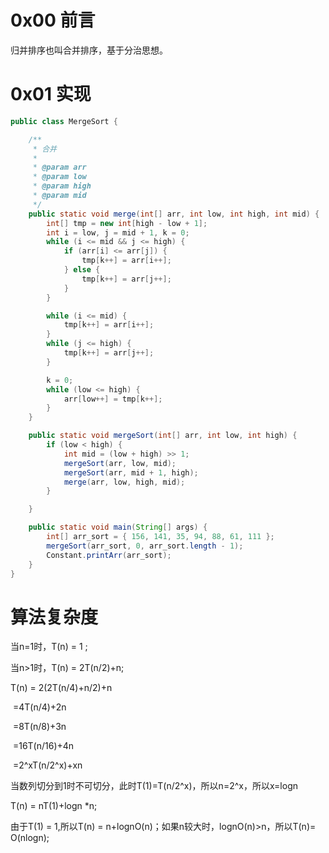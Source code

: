 # 0x00 前言

归并排序也叫合并排序，基于分治思想。

# 0x01 实现

```java
public class MergeSort {

	/**
	 * 合并
	 * 
	 * @param arr
	 * @param low
	 * @param high
	 * @param mid
	 */
	public static void merge(int[] arr, int low, int high, int mid) {
		int[] tmp = new int[high - low + 1];
		int i = low, j = mid + 1, k = 0;
		while (i <= mid && j <= high) {
			if (arr[i] <= arr[j]) {
				tmp[k++] = arr[i++];
			} else {
				tmp[k++] = arr[j++];
			}
		}

		while (i <= mid) {
			tmp[k++] = arr[i++];
		}
		while (j <= high) {
			tmp[k++] = arr[j++];
		}

		k = 0;
		while (low <= high) {
			arr[low++] = tmp[k++];
		}
	}

	public static void mergeSort(int[] arr, int low, int high) {
		if (low < high) {
			int mid = (low + high) >> 1;
			mergeSort(arr, low, mid);
			mergeSort(arr, mid + 1, high);
			merge(arr, low, high, mid);
		}

	}

	public static void main(String[] args) {
		int[] arr_sort = { 156, 141, 35, 94, 88, 61, 111 };
		mergeSort(arr_sort, 0, arr_sort.length - 1);
		Constant.printArr(arr_sort);
	}
}

```

<!--more-->

# 算法复杂度

当n=1时，T(n) = 1 ;

当n>1时，T(n) = 2T(n/2)+n;

T(n) = 2(2T(n/4)+n/2)+n

​	=4T(n/4)+2n

​	=8T(n/8)+3n

​	=16T(n/16)+4n

​	=2^xT(n/2^x)+xn

当数列切分到1时不可切分，此时T(1)=T(n/2^x)，所以n=2^x，所以x=logn

T(n) = nT(1)+logn *n;

由于T(1) = 1,所以T(n) = n+lognO(n)；如果n较大时，lognO(n)>n，所以T(n)=  O(nlogn);